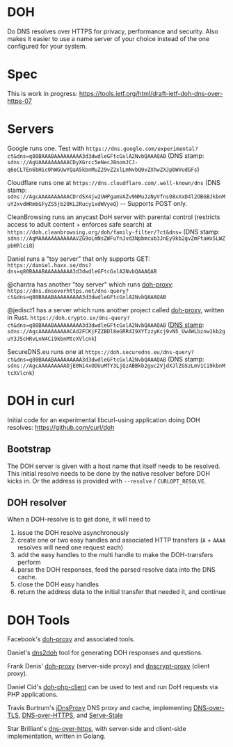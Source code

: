 # DOH

Do DNS resolves over HTTPS for privacy, performance and security. Also makes it easier to use a name server of your choice instead of the one configured for your system.

# Spec

This is work in progress: https://tools.ietf.org/html/draft-ietf-doh-dns-over-https-07

# Servers

Google runs one. Test with `https://dns.google.com/experimental?ct&dns=q80BAAABAAAAAAAAA3d3dwdleGFtcGxlA2NvbQAAAQAB` (DNS stamp: `sdns://AgUAAAAAAAAAACDyXGrcc5eNecJ8nomJCJ-q6eCLTEn6bHic0hWGUwYQaA5kbnMuZ29vZ2xlLmNvbQ0vZXhwZXJpbWVudGFs`)

Cloudflare runs one at `https://dns.cloudflare.com/.well-known/dns` (DNS stamp: `sdns://AgcAAAAAAAAAACDrdSX4jw2UWPgamVAZv9NMuJzNyVfnsO8xXxD4l2OBGBJkbnMuY2xvdWRmbGFyZS5jb20KL2Rucy1xdWVyeQ`) -- Supports POST only.

CleanBrowsing runs an anycast DoH server with parental control (restricts access to adult content + enforces safe search) at `https://doh.cleanbrowsing.org/doh/family-filter/?ct&dns=` (DNS stamp: `sdns://AgMAAAAAAAAAAAAVZG9oLmNsZWFuYnJvd3Npbmcub3JnEy9kb2gvZmFtaWx5LWZpbHRlci8`)

Daniel runs a "toy server" that only supports GET: `https://daniel.haxx.se/dns?dns=q80BAAABAAAAAAAAA3d3dwdleGFtcGxlA2NvbQAAAQAB`

@chantra has another "toy server" which runs [doh-proxy](https://github.com/facebookexperimental/doh-proxy): `https://dns.dnsoverhttps.net/dns-query?ct&dns=q80BAAABAAAAAAAAA3d3dwdleGFtcGxlA2NvbQAAAQAB`

@jedisct1 has a server which runs another project called [doh-proxy](https://github.com/jedisct1/rust-doh), written in Rust. `https://doh.crypto.sx/dns-query?ct&dns=q80BAAABAAAAAAAAA3d3dwdleGFtcGxlA2NvbQAAAQAB`
([DNS stamp](https://github.com/jedisct1/dnscrypt-proxy/wiki/stamps): `sdns://AgcAAAAAAAAAACAd2FCKjFZZBDl8eGRR4I9XYTzzyKcj9vN5_Uw4WLbznw1kb2guY3J5cHRvLnN4Ci9kbnMtcXVlcnk`)

SecureDNS.eu runs one at `https://doh.securedns.eu/dns-query?ct&dns=q80BAAABAAAAAAAAA3d3dwdleGFtcGxlA2NvbQAAAQAB` (DNS stamp: `sdns://AgcAAAAAAAAADjE0Ni4xODUuMTY3LjQzABBkb2guc2VjdXJlZG5zLmV1Ci9kbnMtcXVlcnk`)

# DOH in curl

Initial code for an experimental libcurl-using application doing DOH resolves: https://github.com/curl/doh

## Bootstrap

The DOH server is given with a host name that itself needs to be resolved. This initial resolve needs to be done by the native resolver before DOH kicks in. Or the address is provided with `--resolve` / `CURLOPT_RESOLVE`.

## DOH resolver

When a DOH-resolve is to get done, it will need to
1. issue the DOH resolve asynchronously
2. create one or two easy handles and associated HTTP transfers (`A` + `AAAA` resolves will need one request each)
3. add the easy handles to the multi handle to make the DOH-transfers perform
4. parse the DOH responses, feed the parsed resolve data into the DNS cache.
5. close the DOH easy handles
5. return the address data to the initial transfer that needed it, and continue 

# DOH Tools

Facebook's [doh-proxy](https://facebookexperimental.github.io/doh-proxy/) and associated tools.

Daniel's [dns2doh](https://github.com/bagder/dns2doh) tool for generating DOH responses and questions.

Frank Denis' [doh-proxy](https://github.com/jedisct1/rust-doh) (server-side proxy) and [dnscrypt-proxy](https://github.com/jedisct1/dnscrypt-proxy) (client proxy).

Daniel Cid's [doh-php-client](https://github.com/dcid/doh-php-client) can be used to test and run DoH requests via PHP applications.

Travis Burtrum's [jDnsProxy](https://github.com/moparisthebest/jDnsProxy) DNS proxy and cache, implementing [DNS-over-TLS](https://tools.ietf.org/html/rfc7858), [DNS-over-HTTPS](https://tools.ietf.org/html/draft-hoffman-dns-over-https), and [Serve-Stale](https://tools.ietf.org/html/draft-ietf-dnsop-serve-stale)

Star Brilliant's [dns-over-https](https://github.com/m13253/dns-over-https), with server-side and client-side implementation, written in Golang.